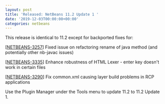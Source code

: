 ```yaml
---
layout: post
title: 'Released: NetBeans 11.2 Update 1 '
date: '2019-12-03T00:00:00+00:00'
categories: netbeans
---
```

This release is identical to 11.2 except for backported fixes for:

<p>[<a href="https://issues.apache.org/jira/browse/NETBEANS-3257">NETBEANS-3257</a>] Fixed issue on refactoring rename of java method (and potentially other nb-javac issues)</p>

<p>[<a href="https://issues.apache.org/jira/browse/NETBEANS-3335">NETBEANS-3335</a>] Enhance robustness of HTML Lexer - enter key doesn't work in certain files</p>

<p>[<a href="https://issues.apache.org/jira/browse/NETBEANS-3290">NETBEANS-3290</a>] Fix common.xml causing layer build problems in RCP applications</p>

<p>Use the Plugin Manager under the Tools menu to update 11.2 to 11.2 Update 1.</p>
